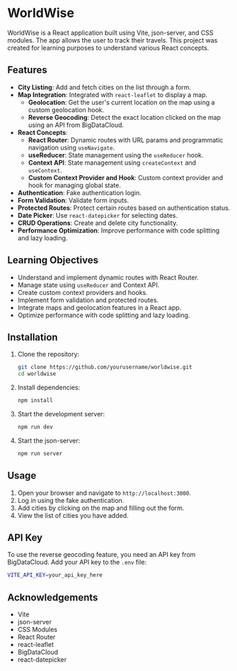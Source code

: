 # WorldWise

WorldWise is a React application built using Vite, json-server, and CSS modules. The app allows the user to track their travels. This project was created for learning purposes to understand various React concepts.

## Features

- **City Listing**: Add and fetch cities on the list through a form.
- **Map Integration**: Integrated with `react-leaflet` to display a map.
  - **Geolocation**: Get the user's current location on the map using a custom geolocation hook.
  - **Reverse Geocoding**: Detect the exact location clicked on the map using an API from BigDataCloud.
- **React Concepts**:
  - **React Router**: Dynamic routes with URL params and programmatic navigation using `useNavigate`.
  - **useReducer**: State management using the `useReducer` hook.
  - **Context API**: State management using `createContext` and `useContext`.
  - **Custom Context Provider and Hook**: Custom context provider and hook for managing global state.
- **Authentication**: Fake authentication login.
- **Form Validation**: Validate form inputs.
- **Protected Routes**: Protect certain routes based on authentication status.
- **Date Picker**: Use `react-datepicker` for selecting dates.
- **CRUD Operations**: Create and delete city functionality.
- **Performance Optimization**: Improve performance with code splitting and lazy loading.

## Learning Objectives

- Understand and implement dynamic routes with React Router.
- Manage state using `useReducer` and Context API.
- Create custom context providers and hooks.
- Implement form validation and protected routes.
- Integrate maps and geolocation features in a React app.
- Optimize performance with code splitting and lazy loading.

## Installation

1. Clone the repository:

   ```bash
   git clone https://github.com/yourusername/worldwise.git
   cd worldwise

   ```

2. Install dependencies:

   ```bash
   npm install

   ```

3. Start the development server:

   ```bash
   npm run dev

   ```

4. Start the json-server:
   ```bash
   npm run server
   ```

## Usage

1. Open your browser and navigate to `http://localhost:3000`.
2. Log in using the fake authentication.
3. Add cities by clicking on the map and filling out the form.
4. View the list of cities you have added.

## API Key

To use the reverse geocoding feature, you need an API key from BigDataCloud. Add your API key to the `.env` file:

```bash
VITE_API_KEY=your_api_key_here
```

## Acknowledgements

- Vite
- json-server
- CSS Modules
- React Router
- react-leaflet
- BigDataCloud
- react-datepicker
